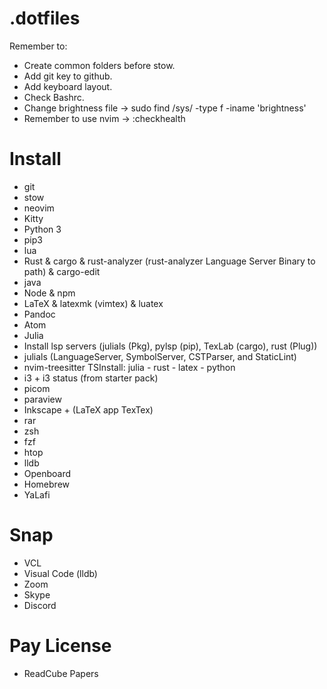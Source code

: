 # .dotfiles
Remember to:
- Create common folders before stow.
- Add git key to github.
- Add keyboard layout.
- Check Bashrc.
- Change brightness file -> sudo find /sys/ -type f -iname 'brightness'
- Remember to use nvim -> :checkhealth

# Install
- git
- stow
- neovim
- Kitty
- Python 3
- pip3 
- lua
- Rust & cargo & rust-analyzer (rust-analyzer Language Server Binary to path) & cargo-edit
- java 
- Node & npm
- LaTeX & latexmk (vimtex) & luatex
- Pandoc 
- Atom
- Julia
- Install lsp servers (julials (Pkg), pylsp (pip), TexLab (cargo), rust (Plug))
- julials (LanguageServer, SymbolServer, CSTParser, and StaticLint)
- nvim-treesitter TSInstall: julia - rust - latex - python
- i3 + i3 status (from starter pack)
- picom
- paraview
- Inkscape + (LaTeX app TexTex)
- rar
- zsh
- fzf
- htop
- lldb
- Openboard
- Homebrew
- YaLafi

# Snap
- VCL
- Visual Code (lldb)
- Zoom 
- Skype
- Discord

# Pay License
- ReadCube Papers
